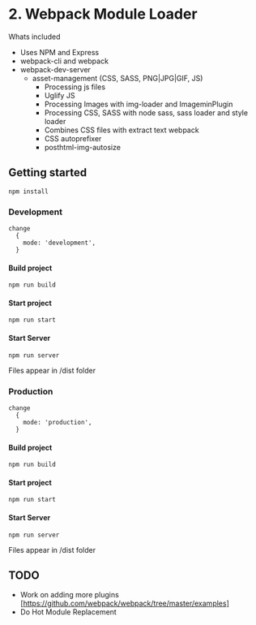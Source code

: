 # 2. Webpack Module Loader

Whats included
- Uses NPM and Express
- webpack-cli and webpack
- webpack-dev-server
  - asset-management (CSS, SASS, PNG|JPG|GIF, JS)
    - Processing js files
    - Uglify JS
    - Processing Images with img-loader and ImageminPlugin
    - Processing CSS, SASS with node sass, sass loader and style loader
    - Combines CSS files with extract text webpack
    - CSS autoprefixer
    - posthtml-img-autosize 

## Getting started

```
npm install
```

### Development

```
change
  {
    mode: 'development',
  }
```
#### Build project

```
npm run build
```

#### Start project
```
npm run start
```
#### Start Server
```
npm run server
```

Files appear in /dist folder

### Production

```
change
  {
    mode: 'production',
  }
```
#### Build project
```
npm run build
```

#### Start project
```
npm run start
```
#### Start Server
```
npm run server
```

Files appear in /dist folder

## TODO

-   Work on adding more plugins         [https://github.com/webpack/webpack/tree/master/examples]
-   Do Hot Module Replacement
